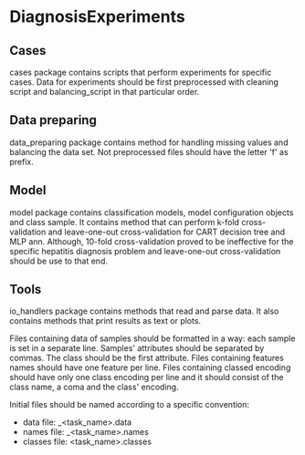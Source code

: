 # DiagnosisExperiments

## Cases
cases package contains scripts that perform experiments for specific cases. Data for experiments should be first
preprocessed with cleaning script and balancing_script in that particular order.

## Data preparing
data_preparing package contains method for handling missing values and balancing the data set. Not preprocessed files
should have the letter 'f' as prefix.

## Model
model package contains classification models, model configuration objects and class sample.
It contains method that can perform k-fold cross-validation and leave-one-out cross-validation for
CART decision tree and MLP ann. Although, 10-fold cross-validation proved to be ineffective for
the specific hepatitis diagnosis problem and leave-one-out cross-validation should be use to that end.

## Tools
io_handlers package contains methods that read and parse data. It also contains methods that print results as text
or plots.

Files containing data of samples should be formatted in a way: each sample is set in a separate line. Samples'
attributes should be separated by commas. The class should be the first attribute. Files containing features names
should have one feature per line. Files containing classed encoding should have only one class encoding per line
and it should consist of the class name, a coma and the class' encoding.

Initial files should be named according to a specific convention:
- data file: <prefix>_<task_name>.data
- names file: <prefix>_<task_name>.names
- classes file: <task_name>.classes
